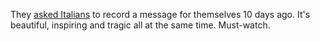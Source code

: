They <a href="https://www.youtube.com/watch?v=o_cImRzKXOs&feature=youtu.be">asked Italians</a> to record a message for themselves 10 days ago. It's beautiful, inspiring and tragic all at the same time. Must-watch.
